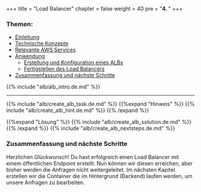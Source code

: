 +++
title = "Load Balancer"
chapter = false
weight = 40
pre = "<b>4. </b>"
+++

### Themen:
- [Einleitung](#einleitung)
- [Technische Konzepte](#technische-konzepte)
- [Relevante AWS Services](#relevante-aws-services)
- [Anwendung](#anwendung)
    - [Erstellung und Konfiguration eines ALBs](#erstellung-und-konfiguration-eines-albs)
    - [Fertigstellen des Load Balancers](#fertigstellen-des-load-balancers)
- [Zusammenfassung und nächste Schritte](#zusammenfassung-und-nächste-schritte)

{{% include "alb/alb_intro.de.md" %}}
___

{{% include "alb/create_alb_task.de.md" %}}
{{%expand "Hinweis" %}}
{{% include "alb/create_alb_hint.de.md" %}}
{{% /expand %}}

{{%expand "Lösung" %}}
{{% include "alb/create_alb_solution.de.md" %}}
{{% /expand %}}
{{% include "alb/create_alb_nextsteps.de.md" %}}

### Zusammenfassung und nächste Schritte 
Herzlichen Glückwunsch! Du hast erfolgreich einen Load Balancer mit einem öffentlichen Endpoint erstellt. Nun können wir diesen erreichen, aber bisher werden die Anfragen nicht weitergeleitet. Im nächsten Kapitel erstellen wir die Container die im Hintergrund (Backend) laufen werden, um unsere Anfragen zu bearbeiten.

